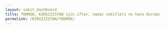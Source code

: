 ```yaml
---
layout: vakit_dashboard
title: TOKMOK, KIRGIZISTAN için iftar, namaz vakitleri ve hava durumu - ilçe/eyalet seç
permalink: /KIRGIZISTAN/TOKMOK/
---
```


<script type="text/javascript">
  var GLOBAL_COUNTRY = 'KIRGIZISTAN';
  var GLOBAL_CITY = 'TOKMOK';
  var GLOBAL_STATE = '';
  var lat = 72;
  var lon = 21;
</script>
